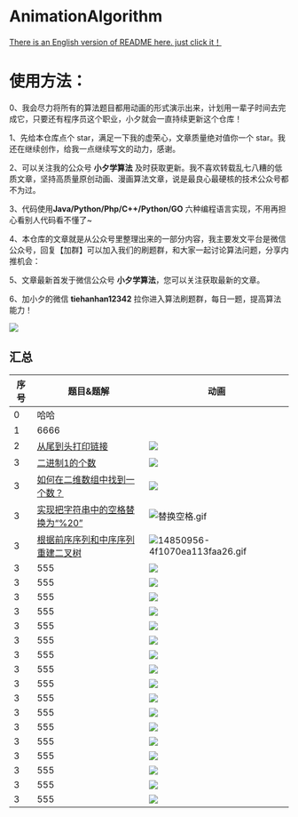 # AnimationAlgorithm

[There is an English version of README here. just click it！](https://github.com/MisterBooo/LeetCodeAnimation/blob/master/README-En.md)

# 使用方法：

0、我会尽力将所有的算法题目都用动画的形式演示出来，计划用一辈子时间去完成它，只要还有程序员这个职业，小夕就会一直持续更新这个仓库！

1、先给本仓库点个 star，满足一下我的虚荣心，文章质量绝对值你一个 star。我还在继续创作，给我一点继续写文的动力，感谢。

2、可以关注我的公众号 **小夕学算法** 及时获取更新。我不喜欢转载乱七八糟的低质文章，坚持高质量原创动画、漫画算法文章，说是最良心最硬核的技术公众号都不为过。

3、代码使用**Java/Python/Php/C++/Python/GO** 六种编程语言实现，不用再担心看别人代码看不懂了~

4、本仓库的文章就是从公众号里整理出来的一部分内容，我主要发文平台是微信公众号，回复【加群】可以加入我们的刷题群，和大家一起讨论算法问题，分享内推机会：

5、文章最新首发于微信公众号 **小夕学算法**，您可以关注获取最新的文章。

6、加小夕的微信 **tiehanhan12342** 拉你进入算法刷题群，每日一题，提高算法能力！

![](Pictures/qrcode.jpg)




## 汇总

| 序号 | 题目&题解                                                    | 动画                                                         |
| ---- | ------------------------------------------------------------ | ------------------------------------------------------------ |
| 0    | 哈哈 |                                                              |
| 1    | 6666[](https://blog-1257126549.cos.ap-guangzhou.myqcloud.com/blog/av47v.gif) |
| 2    | [从尾到头打印链接](https://mp.weixin.qq.com/s/2MIIP-ES1XkAmD7VbS3FLQ) | ![](http://ww1.sinaimg.cn/large/007s8HJUly1gkx9avxvaog30ip0bhaan.gif) |
| 3    | [二进制1的个数](https://mp.weixin.qq.com/s/9loFfrUNcDc_h1DE8UxmZA) | ![](http://ww1.sinaimg.cn/large/007s8HJUly1gkx9hou0pjg31hc0u0n0x.gif) |
| 3    | [如何在二维数组中找到一个数？](https://mp.weixin.qq.com/s/REMcIIDeKTgC9960-rEgWg) | ![](http://ww1.sinaimg.cn/large/007s8HJUly1gkx9vmvpxlg30i30c1dhf.gif) |
| 3    | [实现把字符串中的空格替换为“%20”](https://mp.weixin.qq.com/s/OUhRv49uYdWU2wpE1pDEzg) | ![替换空格.gif](http://ww1.sinaimg.cn/large/007s8HJUly1gkxa4jh40lg31hc0u0dqe.gif) |
| 3    | [根据前序序列和中序序列重建二叉树](https://mp.weixin.qq.com/s/nJiIiRJXaDTFlsnMVbcnBQ) | ![14850956-4f1070ea113faa26.gif](http://ww1.sinaimg.cn/large/007s8HJUly1gkxa6m494wg31hc0u01kx.gif) |
| 3    | 555 | ![](https://blog-1257126549.cos.ap-guangzhou.myqcloud.com/blog/vxa7f.gif) |
| 3    | 555 | ![](https://blog-1257126549.cos.ap-guangzhou.myqcloud.com/blog/vxa7f.gif) |
| 3    | 555 | ![](https://blog-1257126549.cos.ap-guangzhou.myqcloud.com/blog/vxa7f.gif) |
| 3    | 555 | ![](https://blog-1257126549.cos.ap-guangzhou.myqcloud.com/blog/vxa7f.gif) |
| 3    | 555 | ![](https://blog-1257126549.cos.ap-guangzhou.myqcloud.com/blog/vxa7f.gif) |
| 3    | 555 | ![](https://blog-1257126549.cos.ap-guangzhou.myqcloud.com/blog/vxa7f.gif) |
| 3    | 555 | ![](https://blog-1257126549.cos.ap-guangzhou.myqcloud.com/blog/vxa7f.gif) |
| 3    | 555 | ![](https://blog-1257126549.cos.ap-guangzhou.myqcloud.com/blog/vxa7f.gif) |
| 3    | 555 | ![](https://blog-1257126549.cos.ap-guangzhou.myqcloud.com/blog/vxa7f.gif) |
| 3    | 555 | ![](https://blog-1257126549.cos.ap-guangzhou.myqcloud.com/blog/vxa7f.gif) |
| 3    | 555 | ![](https://blog-1257126549.cos.ap-guangzhou.myqcloud.com/blog/vxa7f.gif) |
| 3    | 555 | ![](https://blog-1257126549.cos.ap-guangzhou.myqcloud.com/blog/vxa7f.gif) |
| 3    | 555 | ![](https://blog-1257126549.cos.ap-guangzhou.myqcloud.com/blog/vxa7f.gif) |
| 3    | 555 | ![](https://blog-1257126549.cos.ap-guangzhou.myqcloud.com/blog/vxa7f.gif) |
| 3    | 555 | ![](https://blog-1257126549.cos.ap-guangzhou.myqcloud.com/blog/vxa7f.gif) |
| 3    | 555 | ![](https://blog-1257126549.cos.ap-guangzhou.myqcloud.com/blog/vxa7f.gif) |
| 3    | 555 | ![](https://blog-1257126549.cos.ap-guangzhou.myqcloud.com/blog/vxa7f.gif) |
